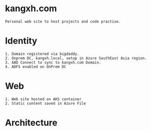 # kangxh.com

    Personal web site to host projects and code practise. 

# Identity

    1. Domain registered via bigdaddy. 
    2. Onprem DC, kangxh.local, setup in Azure SouthEast Asia region. 
    3. AAD Connect to sync to kangxh.com Domain. 
    4. ADFS enabled on OnPrem DC

# Web

    1. Web site hosted on AKS container 
    2. Static content saved in Azure File 

# Architecture
